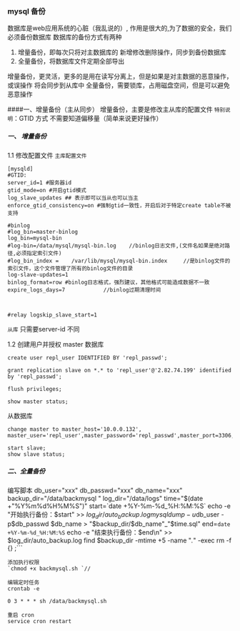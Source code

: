 ### mysql 备份
数据库是web应用系统的心脏（我乱说的）, 作用是很大的,为了数据的安全，我们必须备份数据库
数据库的备份方式有两种 
1. 增量备份，即每次只将对主数据库的 新增修改删除操作，同步到备份数据库
2. 全量备份，将数据库文件定期全部导出

增量备份，更灵活，更多的是用在读写分离上，但是如果是对主数据的恶意操作，或误操作 将会同步到从库中
全量备份，需要锁库，占用磁盘空间，但是可以避免 恶意操作

####一、增量备份（主从同步）
增量备份，主要是修改主从库的配置文件
`特别说明`：GTID 方式 不需要知道偏移量（简单来说更好操作）
##### 一、 增量备份
1.1 修改配置文件
`主库配置文件 `
```
[mysqld]
#GTID:
server_id=1 #服务器id
gtid_mode=on #开启gtid模式
log_slave_updates ## 表示即可以当从也可以当主
enforce_gtid_consistency=on #强制gtid一致性，开启后对于特定create table不被支持

#binlog
#log_bin=master-binlog
log_bin=mysql-bin
#log-bin=/data/mysql/mysql-bin.log    //binlog日志文件,(文件名如果是绝对路径,必须指定索引文件)
#log_bin_index =    /var/lib/mysql/mysql-bin.index     //是binlog文件的索引文件，这个文件管理了所有的binlog文件的目录
log-slave-updates=1 
binlog_format=row #binlog日志格式，强烈建议，其他格式可能造成数据不一致
expire_logs_days=7            //binlog过期清理时间



#relay logskip_slave_start=1

```
`从库`
只需要server-id 不同


1.2 创建用户并授权
master 数据库   
```
create user repl_user IDENTIFIED BY 'repl_passwd';

grant replication slave on *.* to 'repl_user'@'2.82.74.199' identified by 'repl_passwd';

flush privileges;

show master status;

```

从数据库

```
change master to master_host='10.0.0.132', master_user='repl_user',master_password='repl_passwd',master_port=3306,master_auto_position=1;

start slave;
show slave status;
```

##### 二、全量备份

编写脚本
db_user="xxx"
db_passwd="xxx"
db_name="xxx"
backup_dir="/data/backmysql
" log_dir="/data/logs" 
time="$(date +"%Y%m%d%H%M%S")" 
start=`date +%Y-%m-%d_%H:%M:%S` 
echo -e "开始执行备份：$start" >> $log_dir/auto_backup.log mysqldump -u$db_user -p$db_passwd $db_name > "$backup_dir/$db_name"_"$time.sql" end=`date +%Y-%m-%d_%H:%M:%S` echo -e "结束执行备份：$end\n" >> $log_dir/auto_backup.log find $backup_dir -mtime +5 -name "*.*" -exec rm -f {} \;```

```
添加执行权限
`chmod +x backmysql.sh `//

编辑定时任务
crontab -e

0 3 * * * sh /data/backmysql.sh

重启 cron
service cron restart





